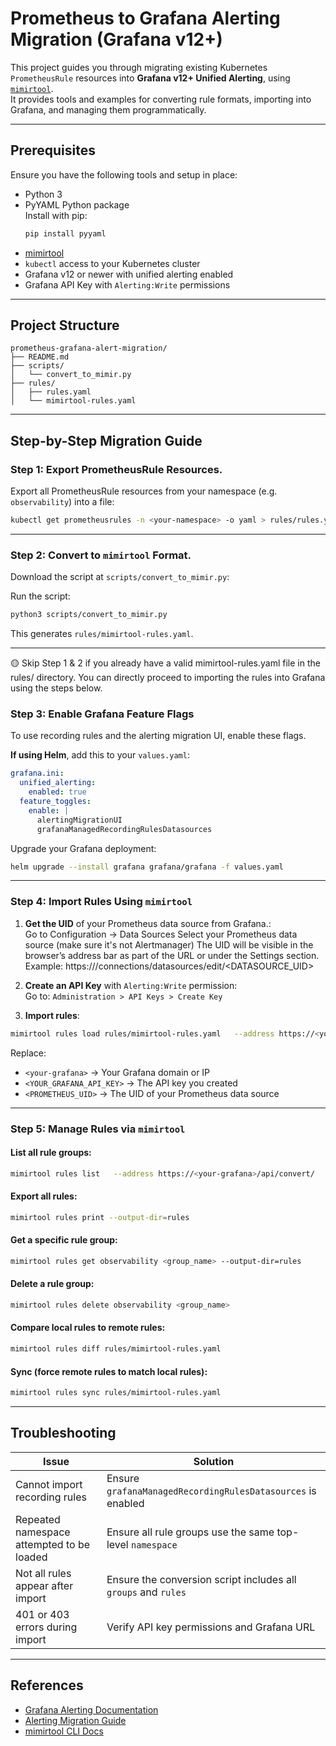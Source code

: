 #  Prometheus to Grafana Alerting Migration (Grafana v12+)

This project guides you through migrating existing Kubernetes `PrometheusRule` resources into **Grafana v12+ Unified Alerting**, using [`mimirtool`](https://grafana.com/docs/mimir/latest/operators-guide/mimirtool/).  
It provides tools and examples for converting rule formats, importing into Grafana, and managing them programmatically.

---

## Prerequisites

Ensure you have the following tools and setup in place:

- Python 3
- PyYAML Python package  
  Install with pip:
  ```bash
  pip install pyyaml
  ```
- [mimirtool](https://grafana.com/docs/mimir/latest/operators-guide/mimirtool/)
- `kubectl` access to your Kubernetes cluster
- Grafana v12 or newer with unified alerting enabled
- Grafana API Key with `Alerting:Write` permissions

---

##  Project Structure

```
prometheus-grafana-alert-migration/
├── README.md
├── scripts/
│   └── convert_to_mimir.py
├── rules/
│   ├── rules.yaml
│   └── mimirtool-rules.yaml

```

---

##  Step-by-Step Migration Guide

###  Step 1: Export PrometheusRule Resources.

Export all PrometheusRule resources from your namespace (e.g. `observability`) into a file:

```bash
kubectl get prometheusrules -n <your-namespace> -o yaml > rules/rules.yaml
```

---

###  Step 2: Convert to `mimirtool` Format.

Download the script at `scripts/convert_to_mimir.py`:

Run the script:

```bash
python3 scripts/convert_to_mimir.py
```

This generates `rules/mimirtool-rules.yaml`.

---
🟡 Skip Step 1 & 2 if you already have a valid mimirtool-rules.yaml file in the rules/ directory.
You can directly proceed to importing the rules into Grafana using the steps below.

###  Step 3: Enable Grafana Feature Flags

To use recording rules and the alerting migration UI, enable these flags.

**If using Helm**, add this to your `values.yaml`:

```yaml
grafana.ini:
  unified_alerting:
    enabled: true
  feature_toggles:
    enable: |
      alertingMigrationUI
      grafanaManagedRecordingRulesDatasources
```

Upgrade your Grafana deployment:

```bash
helm upgrade --install grafana grafana/grafana -f values.yaml
```

---

###  Step 4: Import Rules Using `mimirtool`

1. **Get the UID** of your Prometheus data source from Grafana.:  
   Go to Configuration → Data Sources
   Select your Prometheus data source (make sure it's not Alertmanager)
   The UID will be visible in the browser’s address bar as part of the URL or under the Settings section. Example: https://<your-grafana-domain>/connections/datasources/edit/<DATASOURCE_UID>

3. **Create an API Key** with `Alerting:Write` permission:  
   Go to: `Administration > API Keys > Create Key`

4. **Import rules**:

```bash
mimirtool rules load rules/mimirtool-rules.yaml   --address https://<your-grafana>/api/convert/   --id 1   --extra-headers "Authorization=Bearer <YOUR_GRAFANA_API_KEY>"   --extra-headers "X-Grafana-Alerting-Datasource-UID=<PROMETHEUS_UID>"
```

Replace:

- `<your-grafana>` → Your Grafana domain or IP
- `<YOUR_GRAFANA_API_KEY>` → The API key you created
- `<PROMETHEUS_UID>` → The UID of your Prometheus data source

---

###  Step 5: Manage Rules via `mimirtool`

####  List all rule groups:

```bash
mimirtool rules list   --address https://<your-grafana>/api/convert/   --id 1   --extra-headers "Authorization=Bearer <YOUR_GRAFANA_API_KEY>"
```

####  Export all rules:

```bash
mimirtool rules print --output-dir=rules
```

####  Get a specific rule group:

```bash
mimirtool rules get observability <group_name> --output-dir=rules
```

####  Delete a rule group:

```bash
mimirtool rules delete observability <group_name>
```

####  Compare local rules to remote rules:

```bash
mimirtool rules diff rules/mimirtool-rules.yaml
```

####  Sync (force remote rules to match local rules):

```bash
mimirtool rules sync rules/mimirtool-rules.yaml
```

---

##  Troubleshooting

| Issue                                     | Solution                                                                 |
|------------------------------------------|--------------------------------------------------------------------------|
| Cannot import recording rules            | Ensure `grafanaManagedRecordingRulesDatasources` is enabled              |
| Repeated namespace attempted to be loaded| Ensure all rule groups use the same top-level `namespace`               |
| Not all rules appear after import        | Ensure the conversion script includes all `groups` and `rules`          |
| 401 or 403 errors during import          | Verify API key permissions and Grafana URL                              |

---

## References

- [Grafana Alerting Documentation](https://grafana.com/docs/grafana/latest/alerting/)
- [Alerting Migration Guide](https://grafana.com/docs/grafana/latest/alerting/alerting-rules/alerting-migration/)
- [mimirtool CLI Docs](https://grafana.com/docs/mimir/latest/operators-guide/mimirtool/)
